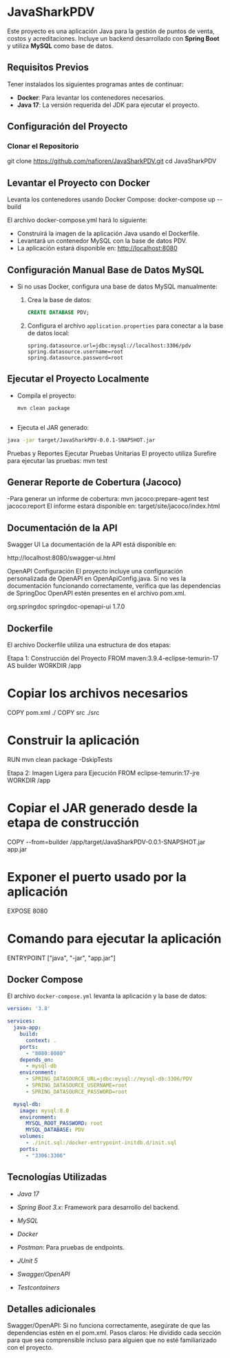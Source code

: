 # JavaSharkPDV

Este proyecto es una aplicación Java para la gestión de puntos de venta, costos y acreditaciones. Incluye un backend desarrollado con **Spring Boot** y utiliza **MySQL** como base de datos.

## Requisitos Previos

Tener instalados los siguientes programas antes de continuar:

- **Docker**: Para levantar los contenedores necesarios.
- **Java 17**: La versión requerida del JDK para ejecutar el proyecto.

## Configuración del Proyecto

### Clonar el Repositorio


git clone https://github.com/nafioren/JavaSharkPDV.git
cd JavaSharkPDV

## Levantar el Proyecto con Docker
Levanta los contenedores usando Docker Compose:
docker-compose up --build

El archivo docker-compose.yml hará lo siguiente:

- Construirá la imagen de la aplicación Java usando el Dockerfile.  
- Levantará un contenedor MySQL con la base de datos PDV.  
- La aplicación estará disponible en: [http://localhost:8080](http://localhost:8080)

## Configuración Manual Base de Datos MySQL

- Si no usas Docker, configura una base de datos MySQL manualmente:  

  1. Crea la base de datos:  
     ```sql
     CREATE DATABASE PDV;
     ```

  2. Configura el archivo `application.properties` para conectar a la base de datos local:  
     ```properties
     spring.datasource.url=jdbc:mysql://localhost:3306/pdv  
     spring.datasource.username=root  
     spring.datasource.password=root
     ```

## Ejecutar el Proyecto Localmente

- Compila el proyecto:  
  ```bash
  mvn clean package



- Ejecuta el JAR generado:
 ```bash
java -jar target/JavaSharkPDV-0.0.1-SNAPSHOT.jar
 ```

Pruebas y Reportes
Ejecutar Pruebas Unitarias
El proyecto utiliza Surefire para ejecutar las pruebas:
mvn test

## Generar Reporte de Cobertura (Jacoco)
-Para generar un informe de cobertura:
mvn jacoco:prepare-agent test jacoco:report
El informe estará disponible en: target/site/jacoco/index.html

## Documentación de la API
Swagger UI
La documentación de la API está disponible en:

http://localhost:8080/swagger-ui.html

OpenAPI Configuración
El proyecto incluye una configuración personalizada de OpenAPI en OpenApiConfig.java. Si no ves la documentación funcionando correctamente, 
verifica que las dependencias de SpringDoc OpenAPI estén presentes en el archivo pom.xml.

<dependency>
    <groupId>org.springdoc</groupId>
    <artifactId>springdoc-openapi-ui</artifactId>
    <version>1.7.0</version>
</dependency>

## Dockerfile
El archivo Dockerfile utiliza una estructura de dos etapas:

Etapa 1: Construcción del Proyecto
FROM maven:3.9.4-eclipse-temurin-17 AS builder
WORKDIR /app

# Copiar los archivos necesarios
COPY pom.xml ./
COPY src ./src

# Construir la aplicación
RUN mvn clean package -DskipTests

Etapa 2: Imagen Ligera para Ejecución
FROM eclipse-temurin:17-jre
WORKDIR /app

# Copiar el JAR generado desde la etapa de construcción
COPY --from=builder /app/target/JavaSharkPDV-0.0.1-SNAPSHOT.jar app.jar

# Exponer el puerto usado por la aplicación
EXPOSE 8080

# Comando para ejecutar la aplicación
ENTRYPOINT ["java", "-jar", "app.jar"]

## Docker Compose

El archivo `docker-compose.yml` levanta la aplicación y la base de datos:

```yaml
version: '3.8'

services:
  java-app:
    build:
      context: .
    ports:
      - "8080:8080"
    depends_on:
      - mysql-db
    environment:
      - SPRING_DATASOURCE_URL=jdbc:mysql://mysql-db:3306/PDV
      - SPRING_DATASOURCE_USERNAME=root
      - SPRING_DATASOURCE_PASSWORD=root

  mysql-db:
    image: mysql:8.0
    environment:
      MYSQL_ROOT_PASSWORD: root
      MYSQL_DATABASE: PDV
    volumes:
      - ./init.sql:/docker-entrypoint-initdb.d/init.sql
    ports:
      - "3306:3306"
```
	  
## Tecnologías Utilizadas

- *Java 17*

- *Spring Boot 3.x*: Framework para desarrollo del backend.

- *MySQL*

- *Docker*

- *Postman*: Para pruebas de endpoints.

- *JUnit 5*

- *Swagger/OpenAPI*

- *Testcontainers*

## Detalles adicionales

Swagger/OpenAPI: Si no funciona correctamente, asegúrate de que las dependencias estén en el pom.xml.
Pasos claros: He dividido cada sección para que sea comprensible incluso para alguien que no esté familiarizado con el proyecto.




